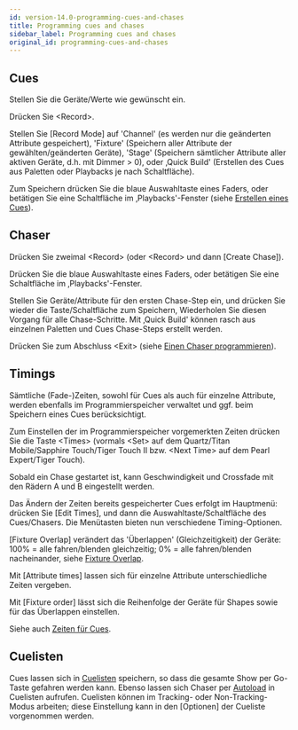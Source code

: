 ```yaml
---
id: version-14.0-programming-cues-and-chases
title: Programming cues and chases
sidebar_label: Programming cues and chases
original_id: programming-cues-and-chases
---
```


## Cues

Stellen Sie die Geräte/Werte wie gewünscht ein.

Drücken Sie \<Record\>.

Stellen Sie \[Record Mode\] auf 'Channel' (es werden nur die geänderten
Attribute gespeichert), 'Fixture' (Speichern aller Attribute der
gewählten/geänderten Geräte), 'Stage' (Speichern sämtlicher Attribute
aller aktiven Geräte, d.h. mit Dimmer \> 0), oder ‚Quick Build'
(Erstellen des Cues aus Paletten oder Playbacks je nach Schaltfläche).

Zum Speichern drücken Sie die blaue Auswahltaste eines Faders, oder
betätigen Sie eine Schaltfläche im ‚Playbacks'-Fenster (siehe [Erstellen eines Cues](../cues/creating-a-cue.md)).

## Chaser

Drücken Sie zweimal \<Record\> (oder \<Record\> und dann \[Create
Chase\]).

Drücken Sie die blaue Auswahltaste eines Faders, oder betätigen Sie eine
Schaltfläche im ‚Playbacks'-Fenster.

Stellen Sie Geräte/Attribute für den ersten Chase-Step ein, und drücken
Sie wieder die Taste/Schaltfläche zum Speichern, Wiederholen Sie diesen
Vorgang für alle Chase-Schritte. Mit ‚Quick Build' können rasch aus
einzelnen Paletten und Cues Chase-Steps erstellt werden.

Drücken Sie zum Abschluss \<Exit\> (siehe [Einen Chaser programmieren](../chases/creating-a-chase.md#einen-chaser-programmieren)).

## Timings

Sämtliche (Fade-)Zeiten, sowohl für Cues als auch für einzelne
Attribute, werden ebenfalls im Programmierspeicher verwaltet und ggf.
beim Speichern eines Cues berücksichtigt.

Zum Einstellen der im Programmierspeicher vorgemerkten Zeiten drücken
Sie die Taste \<Times\> (vormals \<Set\> auf dem Quartz/Titan Mobile/Sapphire
Touch/Tiger Touch II bzw. \<Next Time\> auf dem Pearl Expert/Tiger
Touch).

Sobald ein Chase gestartet ist, kann Geschwindigkeit und Crossfade mit
den Rädern A und B eingestellt werden.

Das Ändern der Zeiten bereits gespeicherter Cues erfolgt im Hauptmenü:
drücken Sie \[Edit Times\], und dann die Auswahltaste/Schaltfläche des
Cues/Chasers. Die Menütasten bieten nun verschiedene Timing-Optionen.

\[Fixture Overlap\] verändert das 'Überlappen' (Gleichzeitigkeit) der
Geräte: 100% = alle fahren/blenden gleichzeitig; 0% = alle
fahren/blenden nacheinander, siehe [Fixture Overlap](../cues/cue-timing.md#einstellen-von-überblendzeiten-und-geräteversatz).

Mit \[Attribute times\] lassen sich für einzelne Attribute
unterschiedliche Zeiten vergeben.

Mit \[Fixture order\] lässt sich die Reihenfolge der Geräte für Shapes
sowie für das Überlappen einstellen.

Siehe auch [Zeiten für Cues](../cues/cue-timing.md).

## Cuelisten

Cues lassen sich in [Cuelisten](../cue-lists/creating-a-cue-list.md) 
speichern, so dass die gesamte Show per Go-Taste gefahren werden kann. 
Ebenso lassen sich Chaser per [Autoload](../cue-lists/creating-a-cue-list.md#autoloading-laden-eines-externen-cues) in
Cuelisten aufrufen. Cuelisten können im Tracking- oder
Non-Tracking-Modus arbeiten; diese Einstellung kann in den
\[Optionen\] der Cueliste vorgenommen werden. 
